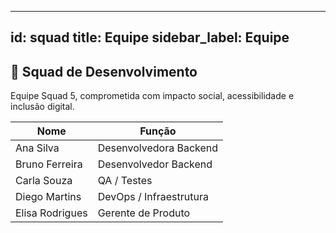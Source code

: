 
---
id: squad
title: Equipe
sidebar_label: Equipe
---

## 👥 Squad de Desenvolvimento

Equipe Squad 5, comprometida com impacto social, acessibilidade e inclusão digital.

| Nome             | Função                  |
|------------------|--------------------------|
| Ana Silva        | Desenvolvedora Backend   | 
| Bruno Ferreira   | Desenvolvedor Backend    | 
| Carla Souza      | QA / Testes              | 
| Diego Martins    | DevOps / Infraestrutura  |
| Elisa Rodrigues  | Gerente de Produto       |


